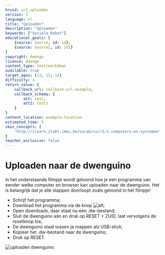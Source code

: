 ```yaml
---
hruid: sr2_uploaden
version: 3
language: nl
title: "Uploaden"
description: "Uploaden"
keywords: ["Sociale Robot"]
educational_goals: [
    {source: Source, id: id}, 
    {source: Source2, id: id2}
]
copyright: dwengo
licence: dwengo
content_type: text/markdown
available: true
target_ages: [12, 13, 14]
difficulty: 3
return_value: {
    callback_url: callback-url-example,
    callback_schema: {
        att: test,
        att2: test2
    }
}
content_location: example-location
estimated_time: 5
skos_concepts: [
    'http://ilearn.ilabt.imec.be/vocab/curr1/s-computers-en-systemen'
]
teacher_exclusive: false
---
```

# Uploaden naar de dwenguino

In het onderstaande filmpje wordt getoond hoe je een programma van eender welke computer en browser kan uploaden naar de dwenguino.
Het is belangrijk dat je alle stappen doorloopt zoals getoond in het filmpje!

* Schrijf het programma;
* Download het programma via de knop ![alt](embed/menu_uploaddwenguino.png "menu download");
* Open downloads, daar staat nu een .dw-bestand;
* Sluit de dwenguino aan en druk op RESET + ZUID, laat vervolgens de resetknop los;
* De dwenguino staat tussen je mappen als USB-stick;
* Kopieer het .dw-bestand naar de dwenguino;
* Druk op RESET.

![](@youtube/https://www.youtube.com/embed/VpAXLlT_JP0 "uploaden dwenguino")